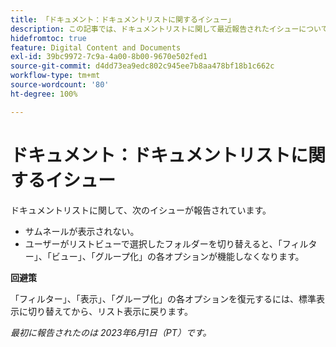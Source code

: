 ```yaml
---
title: 「ドキュメント：ドキュメントリストに関するイシュー」
description: この記事では、ドキュメントリストに関して最近報告されたイシューについて説明します。
hidefromtoc: true
feature: Digital Content and Documents
exl-id: 39bc9972-7c9a-4a00-8b00-9670e502fed1
source-git-commit: d4dd73ea9edc802c945ee7b8aa478bf18b1c662c
workflow-type: tm+mt
source-wordcount: '80'
ht-degree: 100%

---
```


# ドキュメント：ドキュメントリストに関するイシュー

<!--This article is on the WF and WFP TOCs. Valid issue, won't fix (Won't fix tab).-->

ドキュメントリストに関して、次のイシューが報告されています。

* サムネールが表示されない。
* ユーザーがリストビューで選択したフォルダーを切り替えると、「フィルター」、「ビュー」、「グループ化」の各オプションが機能しなくなります。

**回避策**

「フィルター」、「表示」、「グループ化」の各オプションを復元するには、標準表示に切り替えてから、リスト表示に戻ります。

_最初に報告されたのは 2023年6月1日（PT）です。_
